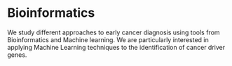 # Bioinformatics 

We study different approaches to early cancer diagnosis using tools from Bioinformatics and Machine learning. We are particularly interested in applying Machine Learning techniques to the identification of cancer driver genes. 
